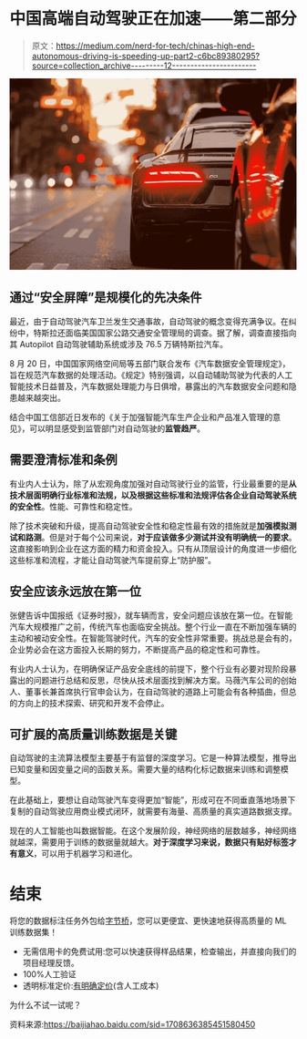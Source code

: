 # 中国高端自动驾驶正在加速——第二部分

> 原文：<https://medium.com/nerd-for-tech/chinas-high-end-autonomous-driving-is-speeding-up-part2-c6bc89380295?source=collection_archive---------12----------------------->

![](img/83ab5a2ac63b7fd53660e4dc08587f52.png)

## **通过“安全屏障”是规模化的先决条件**

最近，由于自动驾驶汽车卫兰发生交通事故，自动驾驶的概念变得充满争议。在纠纷中，特斯拉还面临美国国家公路交通安全管理局的调查。据了解，调查直接指向其 Autopilot 自动驾驶辅助系统或涉及 76.5 万辆特斯拉汽车。

8 月 20 日，中国国家网络空间局等五部门联合发布《汽车数据安全管理规定》，旨在规范汽车数据的处理活动。《规定》特别强调，以自动辅助驾驶为代表的人工智能技术日益普及，汽车数据处理能力与日俱增，暴露出的汽车数据安全问题和隐患越来越突出。

结合中国工信部近日发布的《关于加强智能汽车生产企业和产品准入管理的意见》，可以明显感受到监管部门对自动驾驶的**监管趋严**。

## 需要澄清标准和条例

有业内人士认为，除了从宏观角度加强对自动驾驶行业的监管，行业最重要的是**从技术层面明确行业标准和法规，以及根据这些标准和法规评估各企业自动驾驶系统的安全性**。性能、可靠性和稳定性。

除了技术突破和升级，提高自动驾驶安全性和稳定性最有效的措施就是**加强模拟测试和路测**。但是对于每个公司来说，**对于应该做多少测试并没有明确统一的要求**。这直接影响到企业在这方面的精力和资金投入。只有从顶层设计的角度进一步细化这些标准和流程，才能让自动驾驶汽车提前穿上“防护服”。

## 安全应该永远放在第一位

张健告诉中国报纸《证券时报》，就车辆而言，安全问题应该放在第一位。在智能汽车大规模推广之前，传统汽车也面临安全挑战。整个行业一直在不断加强车辆的主动和被动安全性。在智能驾驶时代，汽车的安全性非常重要。挑战总是会有的，企业势必会在这方面投入长期的努力，不断提高产品的稳定性和可靠性。

有业内人士认为，在明确保证产品安全底线的前提下，整个行业有必要对现阶段暴露出的问题进行总结和反思，尽快从技术层面找到解决方案。马薇汽车公司的创始人、董事长兼首席执行官申会认为，在自动驾驶的道路上可能会有各种插曲，但总的方向上的技术探索、研究和开发不会停止。

## 可扩展的高质量训练数据是关键

自动驾驶的主流算法模型主要基于有监督的深度学习。它是一种算法模型，推导出已知变量和因变量之间的函数关系。需要大量的结构化标记数据来训练和调整模型。

在此基础上，要想让自动驾驶汽车变得更加“智能”，形成可在不同垂直落地场景下复制的自动驾驶应用商业模式闭环，就需要有海量、高质量的真实道路数据支撑。

现在的人工智能也叫数据智能。在这个发展阶段，神经网络的层数越多，神经网络就越深，需要用于训练的数据量就越大。**对于深度学习来说，数据只有贴好标签才有意义**，可以用于机器学习和进化。

# 结束

将您的数据标注任务外包给[字节桥](https://tinyurl.com/4p7pd2ue)，您可以更便宜、更快速地获得高质量的 ML 训练数据集！

*   无需信用卡的免费试用:您可以快速获得样品结果，检查输出，并直接向我们的项目经理反馈。
*   100%人工验证
*   透明标准定价:[有明确定价](https://www.bytebridge.io/#/?module=price)(含人工成本)

为什么不试一试呢？

资料来源:https://baijiahao.baidu.com/sid=1708636385451580450